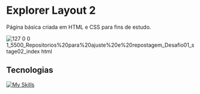 # Explorer Layout 2
Página básica criada em HTML e CSS para fins de estudo.

![127 0 0 1_5500_Repositorios%20para%20ajuste%20e%20repostagem_Desafio01_stage02_index html](https://github.com/gabrielscoti42/IMC/assets/91392840/4c7d8312-b951-401b-bf09-5318a5b52311)

## Tecnologias
[![My Skills](https://skillicons.dev/icons?i=html,css)](https://skillicons.dev)